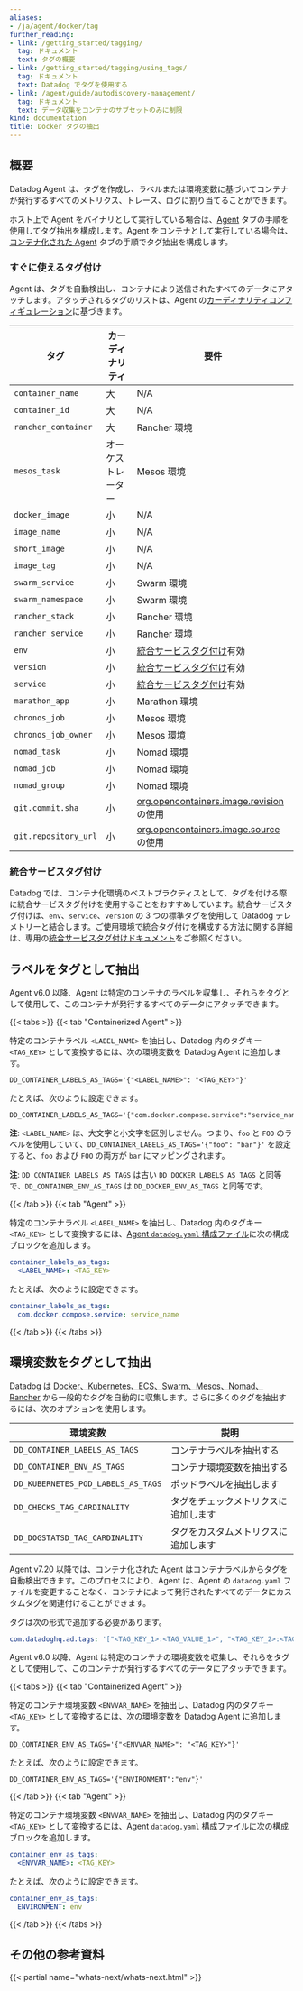 ```yaml
---
aliases:
- /ja/agent/docker/tag
further_reading:
- link: /getting_started/tagging/
  tag: ドキュメント
  text: タグの概要
- link: /getting_started/tagging/using_tags/
  tag: ドキュメント
  text: Datadog でタグを使用する
- link: /agent/guide/autodiscovery-management/
  tag: ドキュメント
  text: データ収集をコンテナのサブセットのみに制限
kind: documentation
title: Docker タグの抽出
---
```


## 概要

Datadog Agent は、タグを作成し、ラベルまたは環境変数に基づいてコンテナが発行するすべてのメトリクス、トレース、ログに割り当てることができます。

ホスト上で Agent をバイナリとして実行している場合は、[Agent](?tab=agent) タブの手順を使用してタグ抽出を構成します。Agent をコンテナとして実行している場合は、[コンテナ化された Agent](?tab=containerizedagent) タブの手順でタグ抽出を構成します。

### すぐに使えるタグ付け

Agent は、タグを自動検出し、コンテナにより送信されたすべてのデータにアタッチします。アタッチされるタグのリストは、Agent の[カーディナリティコンフィギュレーション][1]に基づきます。

| タグ                 | カーディナリティ  | 要件                                 |
|----------------------|--------------|---------------------------------------------|
| `container_name`     | 大         | N/A                                         |
| `container_id`       | 大         | N/A                                         |
| `rancher_container`  | 大         | Rancher 環境                         |
| `mesos_task`         | オーケストレーター | Mesos 環境                           |
| `docker_image`       | 小          | N/A                                         |
| `image_name`         | 小          | N/A                                         |
| `short_image`        | 小          | N/A                                         |
| `image_tag`          | 小          | N/A                                         |
| `swarm_service`      | 小          | Swarm 環境                           |
| `swarm_namespace`    | 小          | Swarm 環境                           |
| `rancher_stack`      | 小          | Rancher 環境                         |
| `rancher_service`    | 小          | Rancher 環境                         |
| `env`                | 小          | [統合サービスタグ付け][2]有効        |
| `version`            | 小          | [統合サービスタグ付け][2]有効        |
| `service`            | 小          | [統合サービスタグ付け][2]有効        |
| `marathon_app`       | 小          | Marathon 環境                        |
| `chronos_job`        | 小          | Mesos 環境                           |
| `chronos_job_owner`  | 小          | Mesos 環境                           |
| `nomad_task`         | 小          | Nomad 環境                           |
| `nomad_job`          | 小          | Nomad 環境                           |
| `nomad_group`        | 小          | Nomad 環境                           |
| `git.commit.sha`     | 小          | [org.opencontainers.image.revision][3] の使用 |
| `git.repository_url` | 小          | [org.opencontainers.image.source][3] の使用   |

### 統合サービスタグ付け

Datadog では、コンテナ化環境のベストプラクティスとして、タグを付ける際に統合サービスタグ付けを使用することをおすすめしています。統合サービスタグ付けは、`env`、`service`、`version` の 3 つの標準タグを使用して Datadog テレメトリーと結合します。ご使用環境で統合タグ付けを構成する方法に関する詳細は、専用の[統合サービスタグ付けドキュメント][2]をご参照ください。

## ラベルをタグとして抽出

Agent v6.0 以降、Agent は特定のコンテナのラベルを収集し、それらをタグとして使用して、このコンテナが発行するすべてのデータにアタッチできます。

{{< tabs >}}
{{< tab "Containerized Agent" >}}

特定のコンテナラベル `<LABEL_NAME>` を抽出し、Datadog 内のタグキー `<TAG_KEY>` として変換するには、次の環境変数を Datadog Agent に追加します。

```shell
DD_CONTAINER_LABELS_AS_TAGS='{"<LABEL_NAME>": "<TAG_KEY>"}'
```

たとえば、次のように設定できます。

```shell
DD_CONTAINER_LABELS_AS_TAGS='{"com.docker.compose.service":"service_name"}'
```

**注**: `<LABEL_NAME>` は、大文字と小文字を区別しません。つまり、`foo` と `FOO` のラベルを使用していて、`DD_CONTAINER_LABELS_AS_TAGS='{"foo": "bar"}'` を設定すると、`foo` および `FOO` の両方が `bar` にマッピングされます。

**注**: `DD_CONTAINER_LABELS_AS_TAGS` は古い `DD_DOCKER_LABELS_AS_TAGS` と同等で、`DD_CONTAINER_ENV_AS_TAGS` は `DD_DOCKER_ENV_AS_TAGS` と同等です。

{{< /tab >}}
{{< tab "Agent" >}}

特定のコンテナラベル `<LABEL_NAME>` を抽出し、Datadog 内のタグキー `<TAG_KEY>` として変換するには、[Agent `datadog.yaml` 構成ファイル][1]に次の構成ブロックを追加します。

```yaml
container_labels_as_tags:
  <LABEL_NAME>: <TAG_KEY>
```

たとえば、次のように設定できます。

```yaml
container_labels_as_tags:
  com.docker.compose.service: service_name
```


[1]: /ja/agent/guide/agent-configuration-files/#agent-main-configuration-file
{{< /tab >}}
{{< /tabs >}}

## 環境変数をタグとして抽出

Datadog は [Docker、Kubernetes、ECS、Swarm、Mesos、Nomad、Rancher][4] から一般的なタグを自動的に収集します。さらに多くのタグを抽出するには、次のオプションを使用します。

| 環境変数               | 説明                             |
|------------------------------------|-----------------------------------------|
| `DD_CONTAINER_LABELS_AS_TAGS`      | コンテナラベルを抽出する                |
| `DD_CONTAINER_ENV_AS_TAGS`         | コンテナ環境変数を抽出する |
| `DD_KUBERNETES_POD_LABELS_AS_TAGS` | ポッドラベルを抽出します                      |
| `DD_CHECKS_TAG_CARDINALITY`        | タグをチェックメトリクスに追加します               |
| `DD_DOGSTATSD_TAG_CARDINALITY`     | タグをカスタムメトリクスに追加します              |

Agent v7.20 以降では、コンテナ化された Agent はコンテナラベルからタグを自動検出できます。このプロセスにより、Agent は、Agent の `datadog.yaml` ファイルを変更することなく、コンテナによって発行されたすべてのデータにカスタムタグを関連付けることができます。

タグは次の形式で追加する必要があります。

```yaml
com.datadoghq.ad.tags: '["<TAG_KEY_1>:<TAG_VALUE_1>", "<TAG_KEY_2>:<TAG_VALUE_2>"]'
```

Agent v6.0 以降、Agent は特定のコンテナの環境変数を収集し、それらをタグとして使用して、このコンテナが発行するすべてのデータにアタッチできます。

{{< tabs >}}
{{< tab "Containerized Agent" >}}

特定のコンテナ環境変数 `<ENVVAR_NAME>` を抽出し、Datadog 内のタグキー `<TAG_KEY>` として変換するには、次の環境変数を Datadog Agent に追加します。

```shell
DD_CONTAINER_ENV_AS_TAGS='{"<ENVVAR_NAME>": "<TAG_KEY>"}'
```

たとえば、次のように設定できます。

```shell
DD_CONTAINER_ENV_AS_TAGS='{"ENVIRONMENT":"env"}'
```

{{< /tab >}}
{{< tab "Agent" >}}

特定のコンテナ環境変数 `<ENVVAR_NAME>` を抽出し、Datadog 内のタグキー `<TAG_KEY>` として変換するには、[Agent `datadog.yaml` 構成ファイル][1]に次の構成ブロックを追加します。

```yaml
container_env_as_tags:
  <ENVVAR_NAME>: <TAG_KEY>
```

たとえば、次のように設定できます。

```yaml
container_env_as_tags:
  ENVIRONMENT: env
```

[1]: /ja/agent/guide/agent-configuration-files/#agent-main-configuration-file
{{< /tab >}}
{{< /tabs >}}

## その他の参考資料

{{< partial name="whats-next/whats-next.html" >}}

[1]: /ja/agent/docker/tag/#extract-environment-variables-as-tags
[2]: /ja/getting_started/tagging/unified_service_tagging
[3]: https://github.com/opencontainers/image-spec/blob/02efb9a75ee11e05937b535cc5f228f9343ab2f5/annotations.md#pre-defined-annotation-keys
[4]: /ja/agent/docker/?tab=standard#tagging